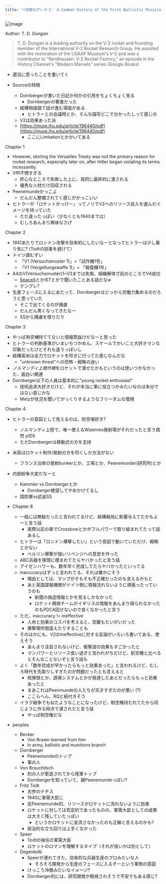 ```yaml
---
title: "<文献ログ> V-2： A Combat History of the First Ballistic Missile"
---
```


![image](https://gyazo.com/e9e3d5ee39cb29f25e71cffabd807f92/thumb/1000)

Author: *T. D. Dungan*

 > 
 > T. D. Dungan is a leading authority on the V-2 rocket and founding member of the International V-2 Rocket Research Group. He assisted with the restoration of the USAAF Museum's V-2 and was a contributor to "Nordhausen: V-2 Rocket Factory," an episode in the History Channel's "Modern Marvels" series (Google Books)

* 適当に思ったことを書いてく

* Sourceの特徴
  
  * Dornbergerが書いた日記か何かの引用をちょくちょく見る
    * Dornbergerの著書だった
  * 結構物語調で話が進む場面がある
    * ヒトラーとの会議時とか、そんな描写どこで分かったしって感じの
  * V2は効果あった派
  * [https://muse.jhu.edu/article/196440/pdf](https://muse.jhu.edu/article/196440/pdf)
    * ここにLimitationとかかいてある

Chapter 1

* However, skirting the Versailles Treaty was not the primary reason for rocket research, especially later on, after Hitler began violating its terms incessantly.
* VfR不憫すぎる
  * 肝心なところで失敗した上に、政府に最終的に潰される
  * 優秀な人材だけ回収される
* Peenemundeかっこよ
  * だんだん整備されてく感じがかっこいい
* ヒトラーが「ロケットかっけー」ってノリでV2へのリソース投入を選んだイメージを持っていた
  * ただ違ったっぽい（少なくとも1940までは）
  * むしろあんまり興味なさげ

Chapter 2

* 1941あたりでロンドン攻撃を効率的にしたいなーとなってヒトラーは少し乗り気に? (Todtの妨害を避けて）
* ドイツ語むずい
  * 「V1 (Versuchsmuster 1)」=「試作機1号」
  * 「V1 (Vergeltungswaffe 1)」= 「報復機1号」
* A4のV(Versuchsmuster)1~V3までは失敗、組織解体寸前のところでV4成功
  * [SpaceX](SpaceX.md)とか*IST*とかで聞いたことある話だなw
  * テンプレ?
* 生産フェーズに入るにあたって、Dornbergerはどっから労働力集めるのだろうと思っていた
  * そこで出てくるのが捕虜
  * だんだん黒くなってきたなー
  * SSから捕虜を借りたり

Chapter 3

* やっぱ*制空権*持ててないと情報筒抜けだなーと思った
* ヒトラーの判断基準がいまいちつかめん、スケールでかいこと大好きマンな印象だったけどそれも違うっぽいし
* 結構英米は全力でロケットを叩きに行ってた感じなんだな
  * "unknown threat"への恐怖・戦略の迷い
* *ノルマンディ上陸作戦*をロケットで潰せたかもというのは思いつかなかった、面白い関連
* Dornberger以下の人員は基本的に"young rocket enthusiast"
  * 技術追求大好きだけど、それが本当に軍に役立つかみたいなのは本分ではない感じかな
  * Metzが状況を聞いてがっくりするようなフリーダムな環境

Chapter 4

* ヒトラーの意図として見えるのは、防空壕好き?
  - ノルマンディ上陸で、唯一使えるWizernes発射場がそれだったと言う偶然 p105
  - ただDornbergerは移動式の方を支持

* 米英はロケット制作/発射の方を叩くしか方法がない
  
  * フランス沿岸の発射bunkerとか、工場とか、Peenemunder(研究所)とか
* 内部紛争大変だなーと
  
  * Kammler vs Dornbergerとか
    * Dornberger絶望してやめかけてるし
  * 国防軍vs武装SS
* Chapter 8
  
  * 一般には無駄だったと言われてるけど、結構戦局に影響与えてたかもよーと言う話
    * 実際以前の章でCrossbowとかがフルパワーで取り組まれてたって話あるし
  * ヒトラーは「ロンドン爆撃したい」という意図で動いていただけ、戦略とかない
    * ベルリン爆撃が強いリベンジへの意思を作った
  * ABC兵器を弾頭に積まれてたらヤバかったと言う話
  * アイゼンハワーも、数年早く完成してたらヤバかったといってる
  * inaccuracyはずっと言われてる、それは確かにそう
    * 理由としては、マップがそもそも不正確だったのも言えるかもと
    * あと英国諜報機関がドイツ側に情報流れないように頑張ったっていうのも
      * 新聞の偽造情報とかを見るしかなかった
      * ロケット開発チームがイギリスの情報をあんまり得られなかったのもPDCA回せないので良くなかったと言う
  * ただ、inaccuracy != ineffective
    * 人命と効果のコスパを考えると、空襲もたいがいだった
    * 爆撃場所間違えたりすることも
  * そのほかにも、V2のineffectiveに対する反論がいろいろ書いてある、使えそう
    * あんまり注目されないけど、衝撃波の効果もすごかったと
    * マンパワーとリソース食い過ぎと言われがちだけど、航空機と比べるとそんなことないぞと言う話も
  * よく「数年完成が早かったらもっと効果あった」と言われるけど、むしろ時代を先取りしすぎたのが問題だったとも言えると
    * 核弾頭とか、誘導システムとかが発達したあとだったらもっと効果あったと
    * まあこれはPeenmundeの人たちが天才すぎたのが悪い (?)
    * ここらへん、RQと紐付きそう
  * イラク戦争でも似たようなことになったけど、制空権持たれてたから同じように作る時点で潰されたと言う話
    * やっぱ制空権だな
* peoples
  
  * Becker
    * Von Brawn learned from him
    * In army, ballistic and munitions branch
  * Dornberger
    * Peenemundeのトップ
    * 軍の人
  * Von Brauchitsch
    * 別の人が更迭されてから陸軍トップ
    * Dornbergerを知っていて、親Peenemundeっぽい?
  * Fritz Todt
    * 古参のナチス
    * 1940に軍需大臣に
    * 反Peenemunde的、リソースがロケットに流れないように妨害
    * ロケットに対しては否定的であったものの、軍需大臣としての成果は大きく残していたっぽい
      * というかロケットに金流さなかったのも正解と言えるのかも?
    * 政治的な立ち回りは上手くなかった
  * Speer
    * Todtの後任の軍需大臣
    * ロケットのロマンを理解するタイプ（それが良いかは別として）
  * Degenkolb
    * Speerが連れてきた、効率的な兵器生産のプロみたいな人
      * そろそろ開発から生産のフェーズに入るぞーという軍側の意図
    * けっこう冷徹みたいなイメージ?
    * Dornberger的には、研究開発が軽視されそうで不安でもある感じ?
